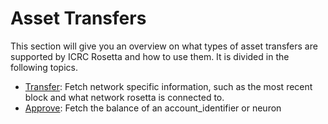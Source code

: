 # Asset Transfers
This section will give you an overview on what types of asset transfers are supported by ICRC Rosetta and how to use them. 
It is divided in the following topics. 


- [Transfer](/docs/developer-docs/defi/rosetta/icp_rosetta/data_api/network.md): Fetch network specific information, such as the most recent block and what network rosetta is connected to. 
- [Approve](/docs/developer-docs/defi/rosetta/icp_rosetta/data_api/balances.md): Fetch the balance of an account_identifier or neuron

